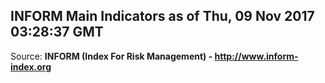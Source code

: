 ## INFORM Main Indicators as of Thu, 09 Nov 2017 03:28:37 GMT

Source: **INFORM (Index For Risk Management) - http://www.inform-index.org**